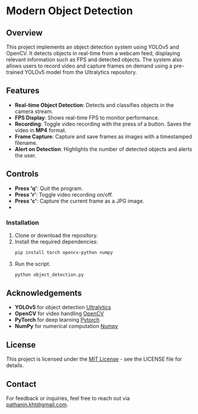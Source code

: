 # Modern Object Detection

## Overview
This project implements an object detection system using YOLOv5 and OpenCV. It detects objects in real-time from a webcam feed, displaying relevant information such as FPS and detected objects. The system also allows users to record video and capture frames on demand using a pre-trained YOLOv5 model from the Ultralytics repository.

## Features
- **Real-time Object Detection**: Detects and classifies objects in the camera stream.
- **FPS Display**: Shows real-time FPS to monitor performance.
- **Recording**: Toggle video recording with the press of a button. Saves the video in **MP4** format.
- **Frame Capture**: Capture and save frames as images with a timestamped filename.
- **Alert on Detection**: Highlights the number of detected objects and alerts the user.

## Controls
- **Press 'q'**: Quit the program.
- **Press 'r'**: Toggle video recording on/off.
- **Press 'c'**: Capture the current frame as a JPG image.
- 
### Installation
1. Clone or download the repository.
2. Install the required dependencies:
   ```bash
   pip install torch opencv-python numpy
3. Run the script.
   ```bash
   python object_detection.py

## Acknowledgements
- **YOLOv5** for object detection [Ultralytics](https://github.com/ultralytics/yolov5)
- **OpenCV** for video handling [OpenCV](https://opencv.org/)
- **PyTorch** for deep learning [Pytorch](https://pytorch.org/)
- **NumPy** for numerical computation [Numpy](https://numpy.org/)

## License
This project is licensed under the [MIT License](LICENSE) - see the LICENSE file for details.

## Contact
For feedback or inquiries, feel free to reach out via [pathanin.kht@gmail.com](pathanin.kht@gmail.com).
